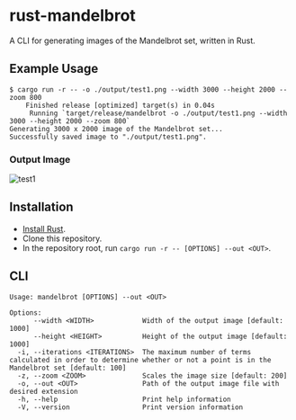 # rust-mandelbrot
A CLI for generating images of the Mandelbrot set, written in Rust.

## Example Usage
```
$ cargo run -r -- -o ./output/test1.png --width 3000 --height 2000 --zoom 800
    Finished release [optimized] target(s) in 0.04s
     Running `target/release/mandelbrot -o ./output/test1.png --width 3000 --height 2000 --zoom 800`
Generating 3000 x 2000 image of the Mandelbrot set...
Successfully saved image to "./output/test1.png".
```

### Output Image
![test1](https://user-images.githubusercontent.com/18294604/195649245-b0011236-0388-4c8d-b10a-12b01f1efeee.png)

## Installation
* [Install Rust](https://www.rust-lang.org/tools/install).
* Clone this repository.
* In the repository root, run `cargo run -r -- [OPTIONS] --out <OUT>`.

## CLI
```
Usage: mandelbrot [OPTIONS] --out <OUT>

Options:
      --width <WIDTH>            Width of the output image [default: 1000]
      --height <HEIGHT>          Height of the output image [default: 1000]
  -i, --iterations <ITERATIONS>  The maximum number of terms calculated in order to determine whether or not a point is in the Mandelbrot set [default: 100]
  -z, --zoom <ZOOM>              Scales the image size [default: 200]
  -o, --out <OUT>                Path of the output image file with desired extension
  -h, --help                     Print help information
  -V, --version                  Print version information
```
